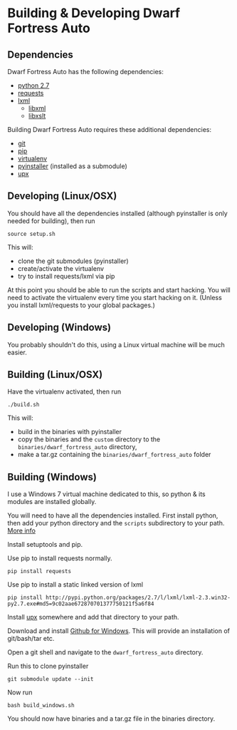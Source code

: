 # Building & Developing Dwarf Fortress Auto

## Dependencies

Dwarf Fortress Auto has the following dependencies:
- [python 2.7](http://www.python.org/)
- [requests](http://docs.python-requests.org/en/latest/index.html)
- [lxml](http://lxml.de/installation.html)
    - [libxml](http://xmlsoft.org/)
    - [libxslt](http://xmlsoft.org/)

Building Dwarf Fortress Auto requires these additional dependencies:
- [git](http://git-scm.com/)
- [pip](http://www.pip-installer.org/)
- [virtualenv](http://www.virtualenv.org/)
- [pyinstaller](http://www.pyinstaller.org/) (installed as a submodule)
- [upx](http://upx.sourceforge.net/)

## Developing (Linux/OSX)

You should have all the dependencies installed (although
pyinstaller is only needed for building), then run

    source setup.sh

This will:

- clone the git submodules (pyinstaller)
- create/activate the virtualenv
- try to install requests/lxml via pip

At this point you should be able to run the scripts and
start hacking. You will need to activate the virtualenv
every time you start hacking on it. (Unless you install
lxml/requests to your global packages.)

## Developing (Windows)

You probably shouldn't do this, using a Linux virtual
machine will be much easier.

## Building (Linux/OSX)

Have the virtualenv activated, then run

    ./build.sh

This will:
- build in the binaries with pyinstaller
- copy the binaries and the `custom` directory to the
  `binaries/dwarf_fortress_auto` directory,
- make a tar.gz containing the `binaries/dwarf_fortress_auto` folder

## Building (Windows)

I use a Windows 7 virtual machine dedicated to this, so
python & its modules are installed globally.

You will need to have all the dependencies installed. First
install python, then add your python directory and the `scripts`
subdirectory to your path. [More info](http://stackoverflow.com/questions/6318156/adding-python-path-on-windows-7)

Install setuptools and pip.

Use pip to install requests normally.

    pip install requests

Use pip to install a static linked version of lxml

    pip install http://pypi.python.org/packages/2.7/l/lxml/lxml-2.3.win32-py2.7.exe#md5=9c02aae672870701377750121f5a6f84

Install [upx](http://upx.sourceforge.net/) somewhere and add
that directory to your path.

Download and install [Github for Windows](http://windows.github.com/).
This will provide an installation of git/bash/tar etc.

Open a git shell and navigate to the `dwarf_fortress_auto` directory.

Run this to clone pyinstaller

    git submodule update --init

Now run

    bash build_windows.sh

You should now have binaries and a tar.gz file in the binaries directory.
